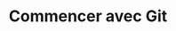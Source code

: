 ---
layout: post
title: Commencer avec Git
categories: [ecrits, presentation]
tags: [git, workflow]
resume: Présentation des bases du gestionnaire de sources Git.
images: ["/img/presentation/git-logo.png"]
directLink: "http://manland.github.io/slides-angularjs/git/"
---